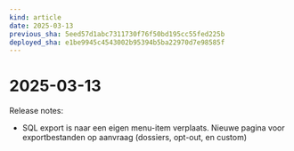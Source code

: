 ```yaml
---
kind: article
date: 2025-03-13
previous_sha: 5eed57d1abc7311730f76f50bd195cc55fed225b
deployed_sha: e1be9945c4543002b95394b5ba22970d7e98585f
---
```


# 2025-03-13

Release notes:

* SQL export is naar een eigen menu-item verplaats. Nieuwe pagina voor exportbestanden op aanvraag (dossiers, opt-out, en custom)
